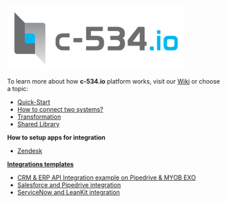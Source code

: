 [![](https://raw.githubusercontent.com/c-534/documentation/master/images/logo_c-534io.png)](http://c-534.io)

To learn more about how **c-534.io** platform works, visit our [Wiki](https://github.com/c-534/documentation/wiki) or choose a topic:
 
* [Quick-Start](https://github.com/c-534/documentation/wiki/Quick-Start)
* [How to connect two systems?](https://github.com/c-534/documentation/wiki/How-to-connect-two-systems%3F)
* [Transformation](https://github.com/c-534/documentation/wiki/Transformation)
* [Shared Library](https://github.com/c-534/documentation/wiki/Shared-Library)

**How to setup apps for integration**  
* [Zendesk](https://github.com/c-534/documentation/wiki/How-to-setup-Zendesk)


**[Integrations templates](https://github.com/c-534/templates/wiki)**
* [CRM & ERP API Integration example on Pipedrive & MYOB EXO](https://github.com/c-534/templates/wiki/CRM-&-ERP-API-Integration---example-on-Pipedrive-&-MYOB-EXO)
* [Salesforce and Pipedrive integration](https://github.com/c-534/templates/wiki/Salesforce-and-Pipedrive-integration)
* [ServiceNow and LeanKit integration](https://github.com/c-534/templates/wiki/ServiceNow-and-LeanKit-integration)

